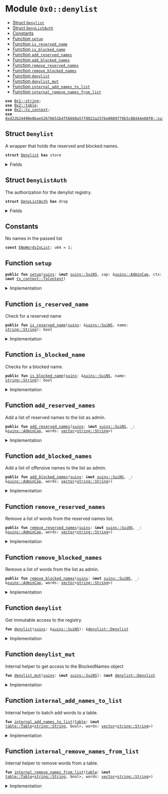 
<a name="0x0_denylist"></a>

# Module `0x0::denylist`



-  [Struct `Denylist`](#0x0_denylist_Denylist)
-  [Struct `DenyListAuth`](#0x0_denylist_DenyListAuth)
-  [Constants](#@Constants_0)
-  [Function `setup`](#0x0_denylist_setup)
-  [Function `is_reserved_name`](#0x0_denylist_is_reserved_name)
-  [Function `is_blocked_name`](#0x0_denylist_is_blocked_name)
-  [Function `add_reserved_names`](#0x0_denylist_add_reserved_names)
-  [Function `add_blocked_names`](#0x0_denylist_add_blocked_names)
-  [Function `remove_reserved_names`](#0x0_denylist_remove_reserved_names)
-  [Function `remove_blocked_names`](#0x0_denylist_remove_blocked_names)
-  [Function `denylist`](#0x0_denylist_denylist)
-  [Function `denylist_mut`](#0x0_denylist_denylist_mut)
-  [Function `internal_add_names_to_list`](#0x0_denylist_internal_add_names_to_list)
-  [Function `internal_remove_names_from_list`](#0x0_denylist_internal_remove_names_from_list)


<pre><code><b>use</b> <a href="dependencies/move-stdlib/string.md#0x1_string">0x1::string</a>;
<b>use</b> <a href="dependencies/sui-framework/table.md#0x2_table">0x2::table</a>;
<b>use</b> <a href="dependencies/sui-framework/tx_context.md#0x2_tx_context">0x2::tx_context</a>;
<b>use</b> <a href="dependencies/suins/suins.md#0xd22b24490e0bae52676651b4f56660a5ff8022a2576e0089f79b3c88d44e08f0_suins">0xd22b24490e0bae52676651b4f56660a5ff8022a2576e0089f79b3c88d44e08f0::suins</a>;
</code></pre>



<a name="0x0_denylist_Denylist"></a>

## Struct `Denylist`

A wrapper that holds the reserved and blocked names.


<pre><code><b>struct</b> <a href="denylist.md#0x0_denylist_Denylist">Denylist</a> <b>has</b> store
</code></pre>



<details>
<summary>Fields</summary>


<dl>
<dt>
<code>reserved: <a href="dependencies/sui-framework/table.md#0x2_table_Table">table::Table</a>&lt;<a href="dependencies/move-stdlib/string.md#0x1_string_String">string::String</a>, bool&gt;</code>
</dt>
<dd>

</dd>
<dt>
<code>blocked: <a href="dependencies/sui-framework/table.md#0x2_table_Table">table::Table</a>&lt;<a href="dependencies/move-stdlib/string.md#0x1_string_String">string::String</a>, bool&gt;</code>
</dt>
<dd>

</dd>
</dl>


</details>

<a name="0x0_denylist_DenyListAuth"></a>

## Struct `DenyListAuth`

The authorization for the denylist registry.


<pre><code><b>struct</b> <a href="denylist.md#0x0_denylist_DenyListAuth">DenyListAuth</a> <b>has</b> drop
</code></pre>



<details>
<summary>Fields</summary>


<dl>
<dt>
<code>dummy_field: bool</code>
</dt>
<dd>

</dd>
</dl>


</details>

<a name="@Constants_0"></a>

## Constants


<a name="0x0_denylist_ENoWordsInList"></a>

No names in the passed list


<pre><code><b>const</b> <a href="denylist.md#0x0_denylist_ENoWordsInList">ENoWordsInList</a>: u64 = 1;
</code></pre>



<a name="0x0_denylist_setup"></a>

## Function `setup`



<pre><code><b>public</b> <b>fun</b> <a href="denylist.md#0x0_denylist_setup">setup</a>(<a href="dependencies/suins/suins.md#0xd22b24490e0bae52676651b4f56660a5ff8022a2576e0089f79b3c88d44e08f0_suins">suins</a>: &<b>mut</b> <a href="dependencies/suins/suins.md#0xd22b24490e0bae52676651b4f56660a5ff8022a2576e0089f79b3c88d44e08f0_suins_SuiNS">suins::SuiNS</a>, cap: &<a href="dependencies/suins/suins.md#0xd22b24490e0bae52676651b4f56660a5ff8022a2576e0089f79b3c88d44e08f0_suins_AdminCap">suins::AdminCap</a>, ctx: &<b>mut</b> <a href="dependencies/sui-framework/tx_context.md#0x2_tx_context_TxContext">tx_context::TxContext</a>)
</code></pre>



<details>
<summary>Implementation</summary>


<pre><code><b>public</b> <b>fun</b> <a href="denylist.md#0x0_denylist_setup">setup</a>(<a href="dependencies/suins/suins.md#0xd22b24490e0bae52676651b4f56660a5ff8022a2576e0089f79b3c88d44e08f0_suins">suins</a>: &<b>mut</b> SuiNS, cap: &AdminCap, ctx: &<b>mut</b> TxContext) {
    <a href="dependencies/suins/suins.md#0xd22b24490e0bae52676651b4f56660a5ff8022a2576e0089f79b3c88d44e08f0_suins_add_registry">suins::add_registry</a>(cap, <a href="dependencies/suins/suins.md#0xd22b24490e0bae52676651b4f56660a5ff8022a2576e0089f79b3c88d44e08f0_suins">suins</a>, <a href="denylist.md#0x0_denylist_Denylist">Denylist</a> {
        reserved: <a href="dependencies/sui-framework/table.md#0x2_table_new">table::new</a>(ctx),
        blocked: <a href="dependencies/sui-framework/table.md#0x2_table_new">table::new</a>(ctx)
    });
}
</code></pre>



</details>

<a name="0x0_denylist_is_reserved_name"></a>

## Function `is_reserved_name`

Check for a reserved name


<pre><code><b>public</b> <b>fun</b> <a href="denylist.md#0x0_denylist_is_reserved_name">is_reserved_name</a>(<a href="dependencies/suins/suins.md#0xd22b24490e0bae52676651b4f56660a5ff8022a2576e0089f79b3c88d44e08f0_suins">suins</a>: &<a href="dependencies/suins/suins.md#0xd22b24490e0bae52676651b4f56660a5ff8022a2576e0089f79b3c88d44e08f0_suins_SuiNS">suins::SuiNS</a>, name: <a href="dependencies/move-stdlib/string.md#0x1_string_String">string::String</a>): bool
</code></pre>



<details>
<summary>Implementation</summary>


<pre><code><b>public</b> <b>fun</b> <a href="denylist.md#0x0_denylist_is_reserved_name">is_reserved_name</a>(<a href="dependencies/suins/suins.md#0xd22b24490e0bae52676651b4f56660a5ff8022a2576e0089f79b3c88d44e08f0_suins">suins</a>: &SuiNS, name: String): bool {
    <a href="denylist.md#0x0_denylist">denylist</a>(<a href="dependencies/suins/suins.md#0xd22b24490e0bae52676651b4f56660a5ff8022a2576e0089f79b3c88d44e08f0_suins">suins</a>).reserved.contains(name)
}
</code></pre>



</details>

<a name="0x0_denylist_is_blocked_name"></a>

## Function `is_blocked_name`

Checks for a blocked name.


<pre><code><b>public</b> <b>fun</b> <a href="denylist.md#0x0_denylist_is_blocked_name">is_blocked_name</a>(<a href="dependencies/suins/suins.md#0xd22b24490e0bae52676651b4f56660a5ff8022a2576e0089f79b3c88d44e08f0_suins">suins</a>: &<a href="dependencies/suins/suins.md#0xd22b24490e0bae52676651b4f56660a5ff8022a2576e0089f79b3c88d44e08f0_suins_SuiNS">suins::SuiNS</a>, name: <a href="dependencies/move-stdlib/string.md#0x1_string_String">string::String</a>): bool
</code></pre>



<details>
<summary>Implementation</summary>


<pre><code><b>public</b> <b>fun</b> <a href="denylist.md#0x0_denylist_is_blocked_name">is_blocked_name</a>(<a href="dependencies/suins/suins.md#0xd22b24490e0bae52676651b4f56660a5ff8022a2576e0089f79b3c88d44e08f0_suins">suins</a>: &SuiNS, name: String): bool {
    <a href="denylist.md#0x0_denylist">denylist</a>(<a href="dependencies/suins/suins.md#0xd22b24490e0bae52676651b4f56660a5ff8022a2576e0089f79b3c88d44e08f0_suins">suins</a>).blocked.contains(name)
}
</code></pre>



</details>

<a name="0x0_denylist_add_reserved_names"></a>

## Function `add_reserved_names`

Add a list of reserved names to the list as admin.


<pre><code><b>public</b> <b>fun</b> <a href="denylist.md#0x0_denylist_add_reserved_names">add_reserved_names</a>(<a href="dependencies/suins/suins.md#0xd22b24490e0bae52676651b4f56660a5ff8022a2576e0089f79b3c88d44e08f0_suins">suins</a>: &<b>mut</b> <a href="dependencies/suins/suins.md#0xd22b24490e0bae52676651b4f56660a5ff8022a2576e0089f79b3c88d44e08f0_suins_SuiNS">suins::SuiNS</a>, _: &<a href="dependencies/suins/suins.md#0xd22b24490e0bae52676651b4f56660a5ff8022a2576e0089f79b3c88d44e08f0_suins_AdminCap">suins::AdminCap</a>, words: <a href="dependencies/move-stdlib/vector.md#0x1_vector">vector</a>&lt;<a href="dependencies/move-stdlib/string.md#0x1_string_String">string::String</a>&gt;)
</code></pre>



<details>
<summary>Implementation</summary>


<pre><code><b>public</b> <b>fun</b> <a href="denylist.md#0x0_denylist_add_reserved_names">add_reserved_names</a>(<a href="dependencies/suins/suins.md#0xd22b24490e0bae52676651b4f56660a5ff8022a2576e0089f79b3c88d44e08f0_suins">suins</a>: &<b>mut</b> SuiNS, _: &AdminCap, words: <a href="dependencies/move-stdlib/vector.md#0x1_vector">vector</a>&lt;String&gt;) {
    <a href="denylist.md#0x0_denylist_internal_add_names_to_list">internal_add_names_to_list</a>(&<b>mut</b> <a href="denylist.md#0x0_denylist_denylist_mut">denylist_mut</a>(<a href="dependencies/suins/suins.md#0xd22b24490e0bae52676651b4f56660a5ff8022a2576e0089f79b3c88d44e08f0_suins">suins</a>).reserved, words);
}
</code></pre>



</details>

<a name="0x0_denylist_add_blocked_names"></a>

## Function `add_blocked_names`

Add a list of offensive names to the list as admin.


<pre><code><b>public</b> <b>fun</b> <a href="denylist.md#0x0_denylist_add_blocked_names">add_blocked_names</a>(<a href="dependencies/suins/suins.md#0xd22b24490e0bae52676651b4f56660a5ff8022a2576e0089f79b3c88d44e08f0_suins">suins</a>: &<b>mut</b> <a href="dependencies/suins/suins.md#0xd22b24490e0bae52676651b4f56660a5ff8022a2576e0089f79b3c88d44e08f0_suins_SuiNS">suins::SuiNS</a>, _: &<a href="dependencies/suins/suins.md#0xd22b24490e0bae52676651b4f56660a5ff8022a2576e0089f79b3c88d44e08f0_suins_AdminCap">suins::AdminCap</a>, words: <a href="dependencies/move-stdlib/vector.md#0x1_vector">vector</a>&lt;<a href="dependencies/move-stdlib/string.md#0x1_string_String">string::String</a>&gt;)
</code></pre>



<details>
<summary>Implementation</summary>


<pre><code><b>public</b> <b>fun</b> <a href="denylist.md#0x0_denylist_add_blocked_names">add_blocked_names</a>(<a href="dependencies/suins/suins.md#0xd22b24490e0bae52676651b4f56660a5ff8022a2576e0089f79b3c88d44e08f0_suins">suins</a>: &<b>mut</b> SuiNS, _: &AdminCap, words: <a href="dependencies/move-stdlib/vector.md#0x1_vector">vector</a>&lt;String&gt;) {
    <a href="denylist.md#0x0_denylist_internal_add_names_to_list">internal_add_names_to_list</a>(&<b>mut</b> <a href="denylist.md#0x0_denylist_denylist_mut">denylist_mut</a>(<a href="dependencies/suins/suins.md#0xd22b24490e0bae52676651b4f56660a5ff8022a2576e0089f79b3c88d44e08f0_suins">suins</a>).blocked, words);
}
</code></pre>



</details>

<a name="0x0_denylist_remove_reserved_names"></a>

## Function `remove_reserved_names`

Remove a list of words from the reserved names list.


<pre><code><b>public</b> <b>fun</b> <a href="denylist.md#0x0_denylist_remove_reserved_names">remove_reserved_names</a>(<a href="dependencies/suins/suins.md#0xd22b24490e0bae52676651b4f56660a5ff8022a2576e0089f79b3c88d44e08f0_suins">suins</a>: &<b>mut</b> <a href="dependencies/suins/suins.md#0xd22b24490e0bae52676651b4f56660a5ff8022a2576e0089f79b3c88d44e08f0_suins_SuiNS">suins::SuiNS</a>, _: &<a href="dependencies/suins/suins.md#0xd22b24490e0bae52676651b4f56660a5ff8022a2576e0089f79b3c88d44e08f0_suins_AdminCap">suins::AdminCap</a>, words: <a href="dependencies/move-stdlib/vector.md#0x1_vector">vector</a>&lt;<a href="dependencies/move-stdlib/string.md#0x1_string_String">string::String</a>&gt;)
</code></pre>



<details>
<summary>Implementation</summary>


<pre><code><b>public</b> <b>fun</b> <a href="denylist.md#0x0_denylist_remove_reserved_names">remove_reserved_names</a>(<a href="dependencies/suins/suins.md#0xd22b24490e0bae52676651b4f56660a5ff8022a2576e0089f79b3c88d44e08f0_suins">suins</a>: &<b>mut</b> SuiNS, _: &AdminCap, words: <a href="dependencies/move-stdlib/vector.md#0x1_vector">vector</a>&lt;String&gt;) {
    <a href="denylist.md#0x0_denylist_internal_remove_names_from_list">internal_remove_names_from_list</a>(&<b>mut</b> <a href="denylist.md#0x0_denylist_denylist_mut">denylist_mut</a>(<a href="dependencies/suins/suins.md#0xd22b24490e0bae52676651b4f56660a5ff8022a2576e0089f79b3c88d44e08f0_suins">suins</a>).reserved, words);
}
</code></pre>



</details>

<a name="0x0_denylist_remove_blocked_names"></a>

## Function `remove_blocked_names`

Remove a list of words from the list as admin.


<pre><code><b>public</b> <b>fun</b> <a href="denylist.md#0x0_denylist_remove_blocked_names">remove_blocked_names</a>(<a href="dependencies/suins/suins.md#0xd22b24490e0bae52676651b4f56660a5ff8022a2576e0089f79b3c88d44e08f0_suins">suins</a>: &<b>mut</b> <a href="dependencies/suins/suins.md#0xd22b24490e0bae52676651b4f56660a5ff8022a2576e0089f79b3c88d44e08f0_suins_SuiNS">suins::SuiNS</a>, _: &<a href="dependencies/suins/suins.md#0xd22b24490e0bae52676651b4f56660a5ff8022a2576e0089f79b3c88d44e08f0_suins_AdminCap">suins::AdminCap</a>, words: <a href="dependencies/move-stdlib/vector.md#0x1_vector">vector</a>&lt;<a href="dependencies/move-stdlib/string.md#0x1_string_String">string::String</a>&gt;)
</code></pre>



<details>
<summary>Implementation</summary>


<pre><code><b>public</b> <b>fun</b> <a href="denylist.md#0x0_denylist_remove_blocked_names">remove_blocked_names</a>(<a href="dependencies/suins/suins.md#0xd22b24490e0bae52676651b4f56660a5ff8022a2576e0089f79b3c88d44e08f0_suins">suins</a>: &<b>mut</b> SuiNS, _: &AdminCap, words: <a href="dependencies/move-stdlib/vector.md#0x1_vector">vector</a>&lt;String&gt;) {
    <a href="denylist.md#0x0_denylist_internal_remove_names_from_list">internal_remove_names_from_list</a>(&<b>mut</b> <a href="denylist.md#0x0_denylist_denylist_mut">denylist_mut</a>(<a href="dependencies/suins/suins.md#0xd22b24490e0bae52676651b4f56660a5ff8022a2576e0089f79b3c88d44e08f0_suins">suins</a>).blocked, words);
}
</code></pre>



</details>

<a name="0x0_denylist_denylist"></a>

## Function `denylist`

Get immutable access to the registry.


<pre><code><b>fun</b> <a href="denylist.md#0x0_denylist">denylist</a>(<a href="dependencies/suins/suins.md#0xd22b24490e0bae52676651b4f56660a5ff8022a2576e0089f79b3c88d44e08f0_suins">suins</a>: &<a href="dependencies/suins/suins.md#0xd22b24490e0bae52676651b4f56660a5ff8022a2576e0089f79b3c88d44e08f0_suins_SuiNS">suins::SuiNS</a>): &<a href="denylist.md#0x0_denylist_Denylist">denylist::Denylist</a>
</code></pre>



<details>
<summary>Implementation</summary>


<pre><code><b>fun</b> <a href="denylist.md#0x0_denylist">denylist</a>(<a href="dependencies/suins/suins.md#0xd22b24490e0bae52676651b4f56660a5ff8022a2576e0089f79b3c88d44e08f0_suins">suins</a>: &SuiNS): &<a href="denylist.md#0x0_denylist_Denylist">Denylist</a> {
    <a href="dependencies/suins/suins.md#0xd22b24490e0bae52676651b4f56660a5ff8022a2576e0089f79b3c88d44e08f0_suins">suins</a>.registry()
}
</code></pre>



</details>

<a name="0x0_denylist_denylist_mut"></a>

## Function `denylist_mut`

Internal helper to get access to the BlockedNames object


<pre><code><b>fun</b> <a href="denylist.md#0x0_denylist_denylist_mut">denylist_mut</a>(<a href="dependencies/suins/suins.md#0xd22b24490e0bae52676651b4f56660a5ff8022a2576e0089f79b3c88d44e08f0_suins">suins</a>: &<b>mut</b> <a href="dependencies/suins/suins.md#0xd22b24490e0bae52676651b4f56660a5ff8022a2576e0089f79b3c88d44e08f0_suins_SuiNS">suins::SuiNS</a>): &<b>mut</b> <a href="denylist.md#0x0_denylist_Denylist">denylist::Denylist</a>
</code></pre>



<details>
<summary>Implementation</summary>


<pre><code><b>fun</b> <a href="denylist.md#0x0_denylist_denylist_mut">denylist_mut</a>(<a href="dependencies/suins/suins.md#0xd22b24490e0bae52676651b4f56660a5ff8022a2576e0089f79b3c88d44e08f0_suins">suins</a>: &<b>mut</b> SuiNS): &<b>mut</b> <a href="denylist.md#0x0_denylist_Denylist">Denylist</a> {
    <a href="dependencies/suins/suins.md#0xd22b24490e0bae52676651b4f56660a5ff8022a2576e0089f79b3c88d44e08f0_suins_app_registry_mut">suins::app_registry_mut</a>&lt;<a href="denylist.md#0x0_denylist_DenyListAuth">DenyListAuth</a>, <a href="denylist.md#0x0_denylist_Denylist">Denylist</a>&gt;(<a href="denylist.md#0x0_denylist_DenyListAuth">DenyListAuth</a> {}, <a href="dependencies/suins/suins.md#0xd22b24490e0bae52676651b4f56660a5ff8022a2576e0089f79b3c88d44e08f0_suins">suins</a>)
}
</code></pre>



</details>

<a name="0x0_denylist_internal_add_names_to_list"></a>

## Function `internal_add_names_to_list`

Internal helper to batch add words to a table.


<pre><code><b>fun</b> <a href="denylist.md#0x0_denylist_internal_add_names_to_list">internal_add_names_to_list</a>(<a href="dependencies/sui-framework/table.md#0x2_table">table</a>: &<b>mut</b> <a href="dependencies/sui-framework/table.md#0x2_table_Table">table::Table</a>&lt;<a href="dependencies/move-stdlib/string.md#0x1_string_String">string::String</a>, bool&gt;, words: <a href="dependencies/move-stdlib/vector.md#0x1_vector">vector</a>&lt;<a href="dependencies/move-stdlib/string.md#0x1_string_String">string::String</a>&gt;)
</code></pre>



<details>
<summary>Implementation</summary>


<pre><code><b>fun</b> <a href="denylist.md#0x0_denylist_internal_add_names_to_list">internal_add_names_to_list</a>(<a href="dependencies/sui-framework/table.md#0x2_table">table</a>: &<b>mut</b> Table&lt;String, bool&gt;, words: <a href="dependencies/move-stdlib/vector.md#0x1_vector">vector</a>&lt;String&gt;) {
    <b>assert</b>!(words.length() &gt; 0, <a href="denylist.md#0x0_denylist_ENoWordsInList">ENoWordsInList</a>);

    <b>let</b> <b>mut</b> i = words.length();

    <b>while</b> (i &gt; 0) {
        i = i - 1;
        <b>let</b> word = words[i];
        <a href="dependencies/sui-framework/table.md#0x2_table">table</a>.add(word, <b>true</b>);
    };
}
</code></pre>



</details>

<a name="0x0_denylist_internal_remove_names_from_list"></a>

## Function `internal_remove_names_from_list`

Internal helper to remove words from a table.


<pre><code><b>fun</b> <a href="denylist.md#0x0_denylist_internal_remove_names_from_list">internal_remove_names_from_list</a>(<a href="dependencies/sui-framework/table.md#0x2_table">table</a>: &<b>mut</b> <a href="dependencies/sui-framework/table.md#0x2_table_Table">table::Table</a>&lt;<a href="dependencies/move-stdlib/string.md#0x1_string_String">string::String</a>, bool&gt;, words: <a href="dependencies/move-stdlib/vector.md#0x1_vector">vector</a>&lt;<a href="dependencies/move-stdlib/string.md#0x1_string_String">string::String</a>&gt;)
</code></pre>



<details>
<summary>Implementation</summary>


<pre><code><b>fun</b> <a href="denylist.md#0x0_denylist_internal_remove_names_from_list">internal_remove_names_from_list</a>(<a href="dependencies/sui-framework/table.md#0x2_table">table</a>: &<b>mut</b> Table&lt;String, bool&gt;, words: <a href="dependencies/move-stdlib/vector.md#0x1_vector">vector</a>&lt;String&gt;) {
    <b>assert</b>!(words.length() &gt; 0, <a href="denylist.md#0x0_denylist_ENoWordsInList">ENoWordsInList</a>);

    <b>let</b> <b>mut</b> i = words.length();

    <b>while</b> (i &gt; 0) {
        i = i - 1;
        <b>let</b> word = words[i];
        <a href="dependencies/sui-framework/table.md#0x2_table">table</a>.remove(word);
    };
}
</code></pre>



</details>
